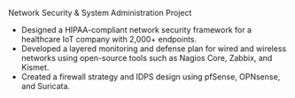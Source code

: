Network Security & System Administration Project
-	Designed a HIPAA-compliant network security framework for a healthcare IoT company with 2,000+ endpoints.
-	Developed a layered monitoring and defense plan for wired and wireless networks using open-source tools such as Nagios Core, Zabbix, and Kismet.
-	Created a firewall strategy and IDPS design using pfSense, OPNsense, and Suricata.

